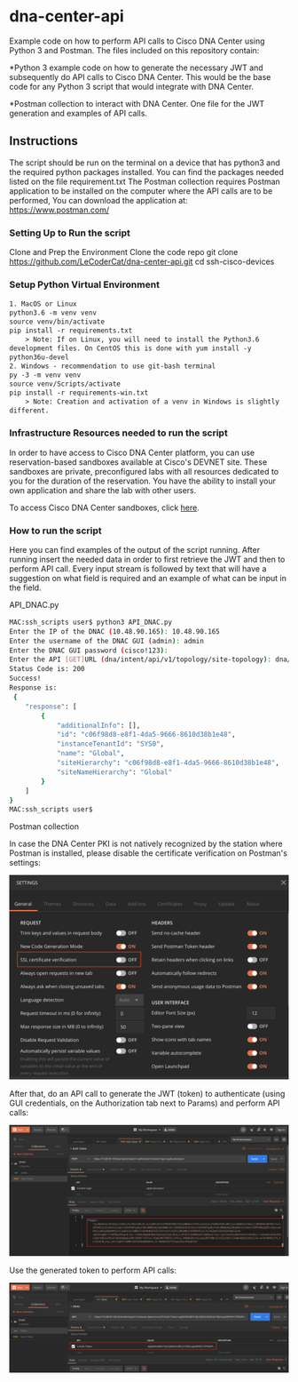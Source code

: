 # dna-center-api
Example code on how to perform API calls to Cisco DNA Center using Python 3 and Postman.
The files included on this repository contain:

*Python 3 example code on how to generate the necessary JWT and subsequently do API calls to Cisco DNA Center. This would be the base code for any Python 3 script that would integrate with DNA Center.

*Postman collection to interact with DNA Center. One file for the JWT generation and examples of API calls.

## Instructions
The script should be run on the terminal on a device that has python3 and the required python packages installed.
You can find the packages needed listed on the file requirement.txt
The Postman collection requires Postman application to be installed on the computer where the API calls are to be performed, You can download the application at: https://www.postman.com/

### Setting Up to Run the script
Clone and Prep the Environment
    Clone the code repo
    git clone https://github.com/LeCoderCat/dna-center-api.git
    cd ssh-cisco-devices
   
### Setup Python Virtual Environment
    1. MacOS or Linux
    python3.6 -m venv venv
    source venv/bin/activate
    pip install -r requirements.txt
        > Note: If on Linux, you will need to install the Python3.6 development files. On CentOS this is done with yum install -y python36u-devel
    2. Windows - recommendation to use git-bash terminal
    py -3 -m venv venv
    source venv/Scripts/activate
    pip install -r requirements-win.txt
        > Note: Creation and activation of a venv in Windows is slightly different.
    
### Infrastructure Resources needed to run the script
    
In order to have access to Cisco DNA Center platform, you can use reservation-based sandboxes available at Cisco's DEVNET site. These sandboxes are private, preconfigured labs with all resources dedicated to you for the duration of the reservation. You have the ability to install your own application and share the lab with other users.

To access Cisco DNA Center sandboxes, click [here](https://developer.cisco.com/docs/dna-center/#!sandboxes/cisco-dna-center-sandboxes).

### How to run the script

Here you can find examples of the output of the script running. After running insert the needed data in order to first retrieve the JWT and then to perform API call. Every input stream is followed by text that will have a suggestion on what field is required and an example of what can be input in the field. 

API_DNAC.py
```bash
MAC:ssh_scripts user$ python3 API_DNAC.py
Enter the IP of the DNAC (10.48.90.165): 10.48.90.165
Enter the username of the DNAC GUI (admin): admin	
Enter the DNAC GUI password (cisco!123): 
Enter the API [GET]URL (dna/intent/api/v1/topology/site-topology): dna/intent/api/v1/site
Status Code is: 200
Success!
Response is:
 {
    "response": [
        {
            "additionalInfo": [],
            "id": "c06f98d8-e8f1-4da5-9666-8610d38b1e48",
            "instanceTenantId": "SYS0",
            "name": "Global",
            "siteHierarchy": "c06f98d8-e8f1-4da5-9666-8610d38b1e48",
            "siteNameHierarchy": "Global"
        }
    ]
}
MAC:ssh_scripts user$ 
```

Postman collection

In case the DNA Center PKI is not natively recognized by the station where Postman is installed, please disable the certificate verification on Postman's settings:

![Postman settings](/img/disable_cert_ver.png)

After that, do an API call to generate the JWT (token) to authenticate (using GUI credentials, on the Authorization tab next to Params) and perform API calls:

![Postman Token Gen](/img/token1.png)

Use the generated token to perform API calls:

![Postman API call](/img/token2.png)

